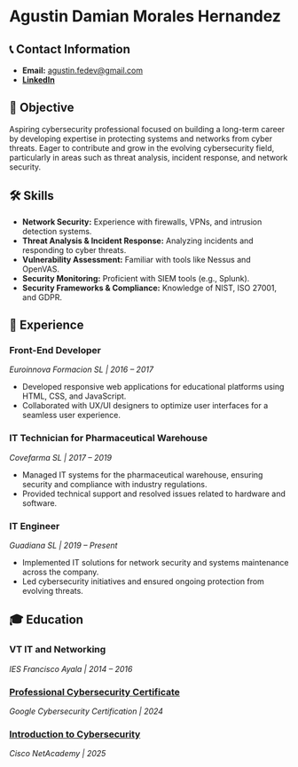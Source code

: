 # Agustin Damian Morales Hernandez

## 📞 Contact Information  
- **Email:** agustin.fedev@gmail.com
- [**LinkedIn**](https://www.linkedin.com/in/agustinmoralesher/)

## 🎯 Objective  
Aspiring cybersecurity professional focused on building a long-term career by developing expertise in protecting systems and networks from cyber threats. Eager to contribute and grow in the evolving cybersecurity field, particularly in areas such as threat analysis, incident response, and network security.  

## 🛠 Skills  
- **Network Security:** Experience with firewalls, VPNs, and intrusion detection systems.  
- **Threat Analysis & Incident Response:** Analyzing incidents and responding to cyber threats.  
- **Vulnerability Assessment:** Familiar with tools like Nessus and OpenVAS.  
- **Security Monitoring:** Proficient with SIEM tools (e.g., Splunk).  
- **Security Frameworks & Compliance:** Knowledge of NIST, ISO 27001, and GDPR.  

## 💼 Experience  

### **Front-End Developer**  
*Euroinnova Formacion SL | 2016 – 2017*  
- Developed responsive web applications for educational platforms using HTML, CSS, and JavaScript.  
- Collaborated with UX/UI designers to optimize user interfaces for a seamless user experience.  

### **IT Technician for Pharmaceutical Warehouse**  
*Covefarma SL | 2017 – 2019*  
- Managed IT systems for the pharmaceutical warehouse, ensuring security and compliance with industry regulations.  
- Provided technical support and resolved issues related to hardware and software.  

### **IT Engineer**  
*Guadiana SL | 2019 – Present*  
- Implemented IT solutions for network security and systems maintenance across the company.  
- Led cybersecurity initiatives and ensured ongoing protection from evolving threats.  

## 🎓 Education  

### **VT IT and Networking**  
*IES Francisco Ayala | 2014 – 2016*  

### [**Professional Cybersecurity Certificate**](https://www.credly.com/badges/8734d4e4-4f35-4575-96ba-cbc87a71a7a4/linked_in_profile)  
*Google Cybersecurity Certification | 2024*  

### [**Introduction to Cybersecurity**](https://www.credly.com/badges/0fc73f76-a014-42d4-b958-b972bdb542a1/linked_in_profile)
*Cisco NetAcademy | 2025*
